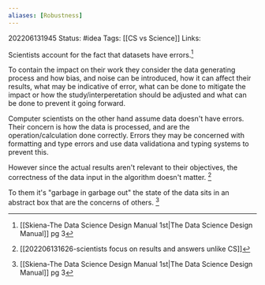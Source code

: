 ```yaml
---
aliases: [Robustness]
---
```

202206131945
Status: #idea
Tags: [[CS vs Science]]
Links:

Scientists account for the fact that datasets have errors.[^1]

To contain the impact on their work they consider the data generating process and how bias,  and noise can be introduced, how it can affect their results, what may be indicative of error, what can be done to mitigate the impact or how the study/interperetation should be adjusted and what can be done to prevent it going forward.

Computer scientists on the other hand assume data doesn't have errors. Their concern is how the data is processed, and are the operation/calculation done correctly. Errors they may be concerned with formatting and type errors and use data validationa and typing systems to prevent this. 

However since the actual results aren't relevant to their objectives, the correctness of the data input in the algorithm doesn't matter.  [^2]

To them it's "garbage in garbage out" the state of the data sits in an abstract box that are the concerns of others. [^1]

[^1]:[[Skiena-The Data Science  Design Manual 1st|The Data Science Design Manual]] pg 3
[^2]:[[202206131626-scientists focus on results and answers unlike CS]]


